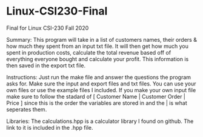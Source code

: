 # Linux-CSI230-Final
Final for Linux CSI-230 Fall 2020

Summary:
  This program will take in a list of customers names, their orders & how much they spent from an input txt file. It will then get how much you spent in production costs, calculate the total revenue based off of everything everyone bought and calculate your profit. This information is then saved in the export txt file.
  
Instructions:
  Just run the make file and answer the questions the program asks for. Make sure the input and export files and txt files. You can use your own files or use the example files I included. If you make your own input file make sure to follow the stadard of [ Customer Name | Customer Order | Price ] since this is the order the variables are stored in and the | is what seperates them.
  
Libraries:
    The calculations.hpp is a calculator library I found on github. The link to it is included in the .hpp file.
